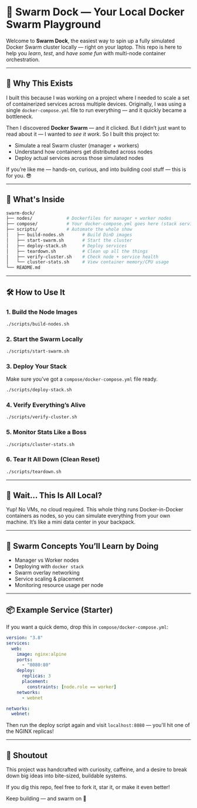 # 🐳 Swarm Dock — Your Local Docker Swarm Playground

Welcome to **Swarm Dock**, the easiest way to spin up a fully simulated Docker Swarm cluster locally — right on your laptop. This repo is here to help you *learn*, *test*, and *have some fun* with multi-node container orchestration.

---

## 🚀 Why This Exists

I built this because I was working on a project where I needed to scale a set of containerized services across multiple devices. Originally, I was using a single `docker-compose.yml` file to run everything — and it quickly became a bottleneck.

Then I discovered **Docker Swarm** — and it clicked. But I didn’t just want to read about it — I wanted to *see it work*. So I built this project to:

* Simulate a real Swarm cluster (manager + workers)
* Understand how containers get distributed across nodes
* Deploy actual services across those simulated nodes

If you’re like me — hands-on, curious, and into building cool stuff — this is for you. 😎

---

## 🧠 What's Inside

```bash
swarm-dock/
├── nodes/             # Dockerfiles for manager + worker nodes
├── compose/           # Your docker-compose.yml goes here (stack services)
├── scripts/           # Automate the whole show
│   ├── build-nodes.sh       # Build DinD images
│   ├── start-swarm.sh       # Start the cluster
│   ├── deploy-stack.sh      # Deploy services
│   ├── teardown.sh          # Clean up all the things
│   ├── verify-cluster.sh    # Check node + service health
│   └── cluster-stats.sh     # View container memory/CPU usage
└── README.md
```

---

## 🛠 How to Use It

### 1. Build the Node Images

```bash
./scripts/build-nodes.sh
```

### 2. Start the Swarm Locally

```bash
./scripts/start-swarm.sh
```

### 3. Deploy Your Stack

Make sure you’ve got a `compose/docker-compose.yml` file ready.

```bash
./scripts/deploy-stack.sh
```

### 4. Verify Everything’s Alive

```bash
./scripts/verify-cluster.sh
```

### 5. Monitor Stats Like a Boss

```bash
./scripts/cluster-stats.sh
```

### 6. Tear It All Down (Clean Reset)

```bash
./scripts/teardown.sh
```

---

## 🤔 Wait... This Is All Local?

Yup! No VMs, no cloud required. This whole thing runs Docker-in-Docker containers as nodes, so you can simulate everything from your own machine. It’s like a mini data center in your backpack.

---

## 🌊 Swarm Concepts You’ll Learn by Doing

* Manager vs Worker nodes
* Deploying with `docker stack`
* Swarm overlay networking
* Service scaling & placement
* Monitoring resource usage per node

---

## 📦 Example Service (Starter)

If you want a quick demo, drop this in `compose/docker-compose.yml`:

```yaml
version: "3.8"
services:
  web:
    image: nginx:alpine
    ports:
      - "8080:80"
    deploy:
      replicas: 3
      placement:
        constraints: [node.role == worker]
    networks:
      - webnet

networks:
  webnet:
```

Then run the deploy script again and visit `localhost:8080` — you'll hit one of the NGINX replicas!

---

## 🙌 Shoutout

This project was handcrafted with curiosity, caffeine, and a desire to break down big ideas into bite-sized, buildable systems.

If you dig this repo, feel free to fork it, star it, or make it even better!

Keep building — and swarm on 🐝

